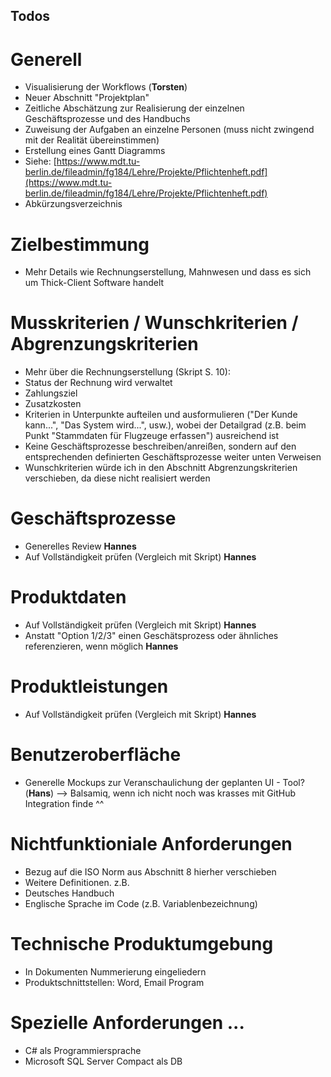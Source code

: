 ## Todos

# Generell
- Visualisierung der Workflows (**Torsten**)
- Neuer Abschnitt "Projektplan"
 - Zeitliche Abschätzung zur Realisierung der einzelnen Geschäftsprozesse und des Handbuchs
 - Zuweisung der Aufgaben an einzelne Personen (muss nicht zwingend mit der Realität übereinstimmen)
 - Erstellung eines Gantt Diagramms
 - Siehe: [https://www.mdt.tu-berlin.de/fileadmin/fg184/Lehre/Projekte/Pflichtenheft.pdf](https://www.mdt.tu-berlin.de/fileadmin/fg184/Lehre/Projekte/Pflichtenheft.pdf)
- Abkürzungsverzeichnis 

# Zielbestimmung

- Mehr Details wie Rechnungserstellung, Mahnwesen und dass es sich um Thick-Client Software handelt

# Musskriterien / Wunschkriterien / Abgrenzungskriterien

- Mehr über die Rechnungserstellung (Skript S. 10):
 - Status der Rechnung wird verwaltet 
 - Zahlungsziel 
 - Zusatzkosten
- Kriterien in Unterpunkte aufteilen und ausformulieren ("Der Kunde kann...", "Das System wird...", usw.), wobei der Detailgrad (z.B. beim Punkt "Stammdaten für Flugzeuge erfassen") ausreichend ist
- Keine Geschäftsprozesse beschreiben/anreißen, sondern auf den entsprechenden definierten Geschäftsprozesse weiter unten Verweisen
- Wunschkriterien würde ich in den Abschnitt Abgrenzungskriterien verschieben, da diese nicht realisiert werden

# Geschäftsprozesse 

- Generelles Review **Hannes**
- Auf Vollständigkeit prüfen (Vergleich mit Skript) **Hannes**

# Produktdaten

- Auf Vollständigkeit prüfen (Vergleich mit Skript) **Hannes**
- Anstatt "Option 1/2/3" einen Geschätsprozess oder ähnliches referenzieren, wenn möglich **Hannes**

# Produktleistungen

- Auf Vollständigkeit prüfen (Vergleich mit Skript) **Hannes**

# Benutzeroberfläche

- Generelle Mockups zur Veranschaulichung der geplanten UI - Tool? (**Hans**) --> Balsamiq, wenn ich nicht noch was krasses mit GitHub Integration finde ^^

# Nichtfunktioniale Anforderungen 

- Bezug auf die ISO Norm aus Abschnitt 8 hierher verschieben
- Weitere Definitionen. z.B.
 - Deutsches Handbuch
 - Englische Sprache im Code (z.B. Variablenbezeichnung)

# Technische Produktumgebung

- In Dokumenten Nummerierung eingeliedern
- Produktschnittstellen: Word, Email Program

# Spezielle Anforderungen ...

- C# als Programmiersprache
- Microsoft SQL Server Compact als DB

 
